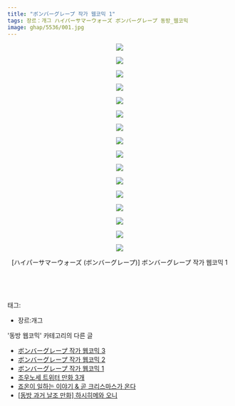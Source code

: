 ```yaml
---
title: "ボンバーグレープ 작가 웹코믹 1"
tags: 장르：개그 ハイパーサマーウォーズ ボンバーグレープ 동방_웹코믹
image: ghap/5536/001.jpg
---
```

<div class="article">
<p style="text-align: center; clear: none; float: none;"><img src="{{ site.nasurl }}/ghap/5536/001.jpg"/></p>
<p style="text-align: center; clear: none; float: none;"><img src="{{ site.nasurl }}/ghap/5536/002.jpg"/></p>
<p style="text-align: center; clear: none; float: none;"><img src="{{ site.nasurl }}/ghap/5536/003.jpg"/></p>
<p style="text-align: center; clear: none; float: none;"><img src="{{ site.nasurl }}/ghap/5536/004.jpg"/></p>
<p style="text-align: center; clear: none; float: none;"><img src="{{ site.nasurl }}/ghap/5536/005.jpg"/></p>
<p style="text-align: center; clear: none; float: none;"><img src="{{ site.nasurl }}/ghap/5536/006.jpg"/></p>
<p style="text-align: center; clear: none; float: none;"><img src="{{ site.nasurl }}/ghap/5536/007.jpg"/></p>
<p style="text-align: center; clear: none; float: none;"><img src="{{ site.nasurl }}/ghap/5536/008.jpg"/></p>
<p style="text-align: center; clear: none; float: none;"><img src="{{ site.nasurl }}/ghap/5536/009.jpg"/></p>
<p style="text-align: center; clear: none; float: none;"><img src="{{ site.nasurl }}/ghap/5536/010.jpg"/></p>
<p style="text-align: center; clear: none; float: none;"><img src="{{ site.nasurl }}/ghap/5536/011.jpg"/></p>
<p style="text-align: center; clear: none; float: none;"><img src="{{ site.nasurl }}/ghap/5536/012.jpg"/></p>
<p style="text-align: center; clear: none; float: none;"><img src="{{ site.nasurl }}/ghap/5536/013.jpg"/></p>
<p style="text-align: center; clear: none; float: none;"><img src="{{ site.nasurl }}/ghap/5536/014.jpg"/></p>
<p style="text-align: center; clear: none; float: none;"><img src="{{ site.nasurl }}/ghap/5536/015.jpg"/></p>
<p style="text-align: center; clear: none; float: none;"><img src="{{ site.nasurl }}/ghap/5536/016.jpg"/></p>
<p style="text-align: center; clear: none; float: none;">[ハイパーサマーウォーズ (ボンバーグレープ)] ボンバーグレープ 작가 웹코믹 1</p>
<p style="text-align: center; clear: none; float: none;"><br/></p>
<p><br/></p>
</div><div class="tagTrail">
<p>태그: </p>
<ul>
<li>장르:개그</li>
</ul>
</div><div class="another">
<p>'동방 웹코믹' 카테고리의 다른 글</p>
<ul>
<li><a href="/2019-01-07-ghap_5538">ボンバーグレープ 작가 웹코믹 3</a></li>
<li><a href="/2019-01-07-ghap_5537">ボンバーグレープ 작가 웹코믹 2</a></li>
<li><a href="/2019-01-07-ghap_5536">ボンバーグレープ 작가 웹코믹 1</a></li>
<li><a href="/2018-12-31-ghap_5460">조우노세 트위터 만화 3개</a></li>
<li><a href="/2018-12-26-ghap_5448">죠온이 일하는 이야기 &amp; 곧 크리스마스가 온다</a></li>
<li><a href="/2018-12-26-ghap_5446">[동방 과거 날조 만화] 하시히메와 오니</a></li>
</ul>
</div>